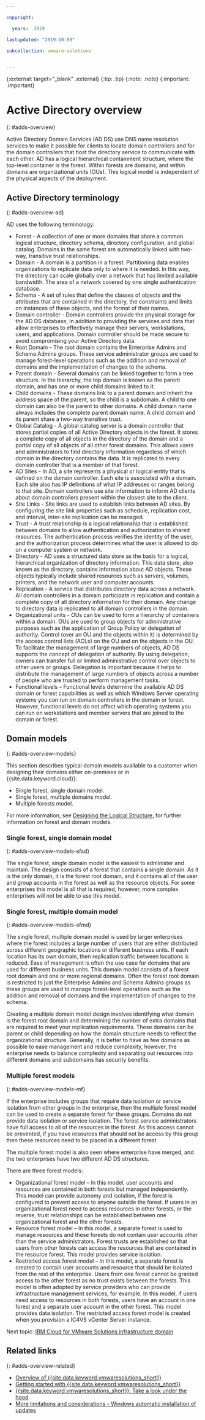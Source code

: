 ```yaml
---

copyright:

  years:  2019

lastupdated: "2019-10-09"

subcollection: vmware-solutions


---
```


{:external: target="_blank" .external}
{:tip: .tip}
{:note: .note}
{:important: .important}

# Active Directory overview
{: #adds-overview}

Active Directory Domain Services (AD DS) use DNS name resolution services to make it possible for clients to locate domain controllers and for the domain controllers that host the directory service to communicate with each other. AD has a logical hierarchical containment structure, where the top-level container is the forest. Within forests are domains, and within domains are organizational units (OUs). This logical model is independent of the physical aspects of the deployment.

## Active Directory terminology
{: #adds-overview-ad}

AD uses the following terminology:

* Forest - A collection of one or more domains that share a common logical structure, directory schema, directory configuration, and global catalog. Domains in the same forest are automatically linked with two-way, transitive trust relationships.
* Domain - A domain is a partition in a forest. Partitioning data enables organizations to replicate data only to where it is needed. In this way, the directory can scale globally over a network that has limited available bandwidth. The area of a network covered by one single authentication database.
* Schema - A set of rules that define the classes of objects and the attributes that are contained in the directory, the constraints and limits on instances of these objects, and the format of their names.
* Domain controller - Domain controllers provide the physical storage for the AD DS database, in addition to providing the services and data that allow enterprises to effectively manage their servers, workstations, users, and applications. Domain controller should be made secure to avoid compromising your Active Directory data.
* Root Domain - The root domain contains the Enterprise Admins and Schema Admins groups. These service administrator groups are used to manage forest-level operations such as the addition and removal of domains and the implementation of changes to the schema.
* Parent domain - Several domains can be linked together to form a tree structure. In the hierarchy, the top domain is known as the parent domain, and has one or more child domains linked to it.
* Child domains - These domains link to a parent domain and inherit the address space of the parent, so the child is a subdomain. A child to one domain can also be the parent to other domains. A child domain name always includes the complete parent domain name. A child domain and its parent share a two-way transitive trust.
* Global Catalog - A global catalog server is a domain controller that stores partial copies of all Active Directory objects in the forest. It stores a complete copy of all objects in the directory of the domain and a partial copy of all objects of all other forest domains. This allows users and administrators to find directory information regardless of which domain in the directory contains the data. It is replicated to every domain controller that is a member of that forest.
* AD Sites - In AD, a site represents a physical or logical entity that is defined on the domain controller. Each site is associated with a domain. Each site also has IP definitions of what IP addresses or ranges belong to that site. Domain controllers use site information to inform AD clients about domain controllers present within the closest site to the client.
* Site Links - Site links are used to establish links between AD sites. By configuring the site link properties such as schedule, replication cost, and interval, inter-site replication can be managed.
* Trust - A trust relationship is a logical relationship that is established between domains to allow authentication and authorization to shared resources. The authentication process verifies the identity of the user, and the authorization process determines what the user is allowed to do on a computer system or network.
* Directory - AD uses a structured data store as the basis for a logical, hierarchical organization of directory information. This data store, also known as the directory, contains information about AD objects. These objects typically include shared resources such as servers, volumes, printers, and the network user and computer accounts.
* Replication - A service that distributes directory data across a network. All domain controllers in a domain participate in replication and contain a complete copy of all directory information for their domain. Any change to directory data is replicated to all domain controllers in the domain.
* Organizational units - OUs can be used to form a hierarchy of containers within a domain. OUs are used to group objects for administrative purposes such as the application of Group Policy or delegation of authority. Control (over an OU and the objects within it) is determined by the access control lists (ACLs) on the OU and on the objects in the OU. To facilitate the management of large numbers of objects, AD DS supports the concept of delegation of authority. By using delegation, owners can transfer full or limited administrative control over objects to other users or groups. Delegation is important because it helps to distribute the management of large numbers of objects across a number of people who are trusted to perform management tasks.
* Functional levels – Functional levels determine the available AD DS domain or forest capabilities as well as which Windows Server operating systems you can run on domain controllers in the domain or forest. However, functional levels do not affect which operating systems you can run on workstations and member servers that are joined to the domain or forest.

## Domain models
{: #adds-overview-models}

This section describes typical domain models available to a customer when designing their domains either on-premises or in {{site.data.keyword.cloud}}:

* Single forest, single domain model.
* Single forest, multiple domains model.
* Multiple forests model.

For more information, see [Designing the Logical Structure](https://docs.microsoft.com/en-us/windows-server/identity/ad-ds/plan/designing-the-logical-structure), for further information on forest and domain models.

### Single forest, single domain model
{: #adds-overview-models-sfsd}

The single forest, single domain model is the easiest to administer and maintain. The design consists of a forest that contains a single domain. As it is the only domain, it is the forest root domain, and it contains all of the user and group accounts in the forest as well as the resource objects. For some enterprises this model is all that is required, however, more complex enterprises will not be able to use this model.

### Single forest, multiple domain model
{: #adds-overview-models-sfmd}

The single forest, multiple domain model is used by larger enterprises where the forest includes a large number of users that are either distributed across different geographic locations or different business units. If each location has its own domain, then replication traffic between locations is reduced. Ease of management is often the use case for domains that are used for different business units. This domain model consists of a forest root domain and one or more regional domains. Often the forest root domain is restricted to just the Enterprise Admins and Schema Admins groups as these groups are used to manage forest-level operations such as the addition and removal of domains and the implementation of changes to the schema.

Creating a multiple domain model design involves identifying what domain is the forest root domain and determining the number of extra domains that are required to meet your replication requirements. These domains can be parent or child depending on how the domain structure needs to reflect the organizational structure. Generally, it is better to have as few domains as possible to ease management and reduce complexity, however, the enterprise needs to balance complexity and separating out resources into different domains and subdomains has security benefits.

### Multiple forest models
{: #adds-overview-models-mf}

If the enterprise includes groups that require data isolation or service isolation from other groups in the enterprise, then the multiple forest model can be used to create a separate forest for these groups. Domains do not provide data isolation or service isolation. The forest service administrators have full access to all of the resources in the forest. As this access cannot be prevented, if you have resources that should not be access by this group then these resources need to be placed in a different forest.

The multiple forest model is also seen where enterprise have merged, and the two enterprises have two different AD DS structures.

There are three forest models:

* Organizational forest model – In this model, user accounts and resources are contained in both forests but managed independently. This model can provide autonomy and isolation, if the forest is configured to prevent access to anyone outside the forest. If users in an organizational forest need to access resources in other forests, or the reverse, trust relationships can be established between one organizational forest and the other forests.
* Resource forest model – In this model, a separate forest is used to manage resources and these forests do not contain user accounts other than the service administrators. Forest trusts are established so that users from other forests can access the resources that are contained in the resource forest. This model provides service isolation.
* Restricted access forest model – In this model, a separate forest is created to contain user accounts and resource that should be isolated from the rest of the enterprise. Users from one forest cannot be granted access to the other forest as no trust exists between the forests. This model is often adopted by service providers who can  provide infrastructure management services, for example. In this model, if users need access to resources in both forests, users have an account in one forest and a separate user account in the other forest. This model provides data isolation. The restricted access forest model is created when you provision a IC4VS vCenter Server instance.

Next topic: [IBM Cloud for VMware Solutions infrastructure domain](/docs/services/vmwaresolutions?topic=vmware-solutions-adds-infra-domain)

## Related links
{: #adds-overview-related}

* [Overview of {{site.data.keyword.vmwaresolutions_short}}](/docs/services/vmwaresolutions/archiref/solution?topic=vmware-solutions-solution_overview)
* [Getting started with {{site.data.keyword.vmwaresolutions_short}}](/docs/services/vmwaresolutions?topic=vmware-solutions-getting-started)
* [{{site.data.keyword.vmwaresolutions_short}}: Take a look under the hood](/docs/services/vmwaresolutions?topic=vmware-solutions-under_the_hood)
* [More limitations and considerations - Windows automatic installation of updates](/docs/services/vmwaresolutions?topic=vmware-solutions-trbl_limitations#trbl_limitations-windows-update)
